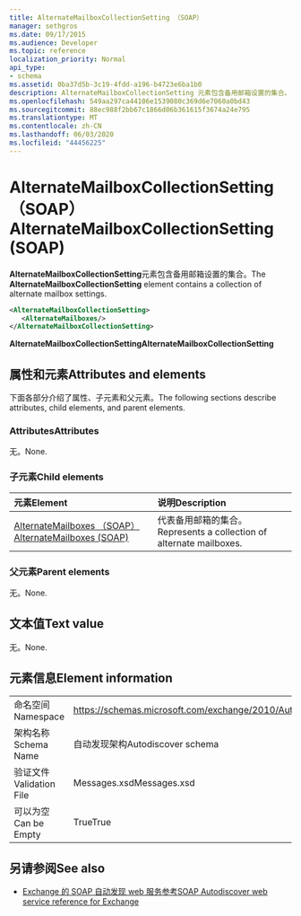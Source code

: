 ```yaml
---
title: AlternateMailboxCollectionSetting （SOAP）
manager: sethgros
ms.date: 09/17/2015
ms.audience: Developer
ms.topic: reference
localization_priority: Normal
api_type:
- schema
ms.assetid: 0ba37d5b-3c19-4fdd-a196-b4723e6ba1b0
description: AlternateMailboxCollectionSetting 元素包含备用邮箱设置的集合。
ms.openlocfilehash: 549aa297ca44106e1539080c369d6e7060a0bd43
ms.sourcegitcommit: 88ec988f2bb67c1866d06b361615f3674a24e795
ms.translationtype: MT
ms.contentlocale: zh-CN
ms.lasthandoff: 06/03/2020
ms.locfileid: "44456225"
---
```

# <a name="alternatemailboxcollectionsetting-soap"></a><span data-ttu-id="17269-103">AlternateMailboxCollectionSetting （SOAP）</span><span class="sxs-lookup"><span data-stu-id="17269-103">AlternateMailboxCollectionSetting (SOAP)</span></span>

<span data-ttu-id="17269-104">**AlternateMailboxCollectionSetting**元素包含备用邮箱设置的集合。</span><span class="sxs-lookup"><span data-stu-id="17269-104">The **AlternateMailboxCollectionSetting** element contains a collection of alternate mailbox settings.</span></span> 
  
```XML
<AlternateMailboxCollectionSetting>
   <AlternateMailboxes/>
</AlternateMailboxCollectionSetting>
```

 <span data-ttu-id="17269-105">**AlternateMailboxCollectionSetting**</span><span class="sxs-lookup"><span data-stu-id="17269-105">**AlternateMailboxCollectionSetting**</span></span>
## <a name="attributes-and-elements"></a><span data-ttu-id="17269-106">属性和元素</span><span class="sxs-lookup"><span data-stu-id="17269-106">Attributes and elements</span></span>

<span data-ttu-id="17269-107">下面各部分介绍了属性、子元素和父元素。</span><span class="sxs-lookup"><span data-stu-id="17269-107">The following sections describe attributes, child elements, and parent elements.</span></span>
  
### <a name="attributes"></a><span data-ttu-id="17269-108">Attributes</span><span class="sxs-lookup"><span data-stu-id="17269-108">Attributes</span></span>

<span data-ttu-id="17269-109">无。</span><span class="sxs-lookup"><span data-stu-id="17269-109">None.</span></span>
  
### <a name="child-elements"></a><span data-ttu-id="17269-110">子元素</span><span class="sxs-lookup"><span data-stu-id="17269-110">Child elements</span></span>

|<span data-ttu-id="17269-111">**元素**</span><span class="sxs-lookup"><span data-stu-id="17269-111">**Element**</span></span>|<span data-ttu-id="17269-112">**说明**</span><span class="sxs-lookup"><span data-stu-id="17269-112">**Description**</span></span>|
|:-----|:-----|
|[<span data-ttu-id="17269-113">AlternateMailboxes （SOAP）</span><span class="sxs-lookup"><span data-stu-id="17269-113">AlternateMailboxes (SOAP)</span></span>](alternatemailboxes-soap.md) <br/> |<span data-ttu-id="17269-114">代表备用邮箱的集合。</span><span class="sxs-lookup"><span data-stu-id="17269-114">Represents a collection of alternate mailboxes.</span></span>  <br/> |
   
### <a name="parent-elements"></a><span data-ttu-id="17269-115">父元素</span><span class="sxs-lookup"><span data-stu-id="17269-115">Parent elements</span></span>

<span data-ttu-id="17269-116">无。</span><span class="sxs-lookup"><span data-stu-id="17269-116">None.</span></span>
  
## <a name="text-value"></a><span data-ttu-id="17269-117">文本值</span><span class="sxs-lookup"><span data-stu-id="17269-117">Text value</span></span>

<span data-ttu-id="17269-118">无。</span><span class="sxs-lookup"><span data-stu-id="17269-118">None.</span></span>
  
## <a name="element-information"></a><span data-ttu-id="17269-119">元素信息</span><span class="sxs-lookup"><span data-stu-id="17269-119">Element information</span></span>

|||
|:-----|:-----|
|<span data-ttu-id="17269-120">命名空间</span><span class="sxs-lookup"><span data-stu-id="17269-120">Namespace</span></span>  <br/> |https://schemas.microsoft.com/exchange/2010/Autodiscover  <br/> |
|<span data-ttu-id="17269-121">架构名称</span><span class="sxs-lookup"><span data-stu-id="17269-121">Schema Name</span></span>  <br/> |<span data-ttu-id="17269-122">自动发现架构</span><span class="sxs-lookup"><span data-stu-id="17269-122">Autodiscover schema</span></span>  <br/> |
|<span data-ttu-id="17269-123">验证文件</span><span class="sxs-lookup"><span data-stu-id="17269-123">Validation File</span></span>  <br/> |<span data-ttu-id="17269-124">Messages.xsd</span><span class="sxs-lookup"><span data-stu-id="17269-124">Messages.xsd</span></span>  <br/> |
|<span data-ttu-id="17269-125">可以为空</span><span class="sxs-lookup"><span data-stu-id="17269-125">Can be Empty</span></span>  <br/> |<span data-ttu-id="17269-126">True</span><span class="sxs-lookup"><span data-stu-id="17269-126">True</span></span>  <br/> |
   
## <a name="see-also"></a><span data-ttu-id="17269-127">另请参阅</span><span class="sxs-lookup"><span data-stu-id="17269-127">See also</span></span>

- [<span data-ttu-id="17269-128">Exchange 的 SOAP 自动发现 web 服务参考</span><span class="sxs-lookup"><span data-stu-id="17269-128">SOAP Autodiscover web service reference for Exchange</span></span>](soap-autodiscover-web-service-reference-for-exchange.md)

